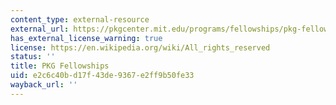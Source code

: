 ```yaml
---
content_type: external-resource
external_url: https://pkgcenter.mit.edu/programs/fellowships/pkg-fellowships/
has_external_license_warning: true
license: https://en.wikipedia.org/wiki/All_rights_reserved
status: ''
title: PKG Fellowships
uid: e2c6c40b-d17f-43de-9367-e2ff9b50fe33
wayback_url: ''
---
```

